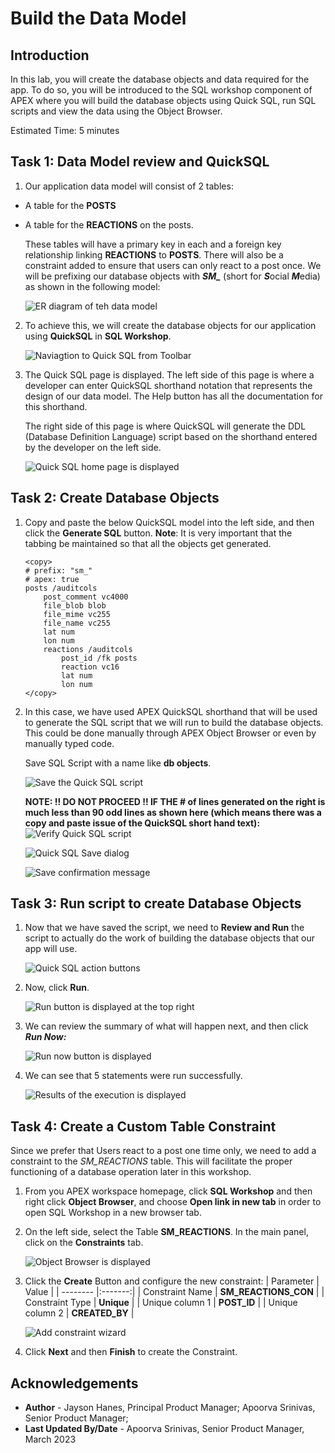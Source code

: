 # Build the Data Model


## Introduction

In this lab, you will create the database objects and data required for the app. To do so, you will be introduced to the SQL workshop component of APEX where you will build the database objects using Quick SQL, run SQL scripts and view the data using the Object Browser.

Estimated Time: 5 minutes

## **Task 1**: Data Model review and QuickSQL

1. Our application data model will consist of 2 tables: 
- A table for the **POSTS** 
- A table for the **REACTIONS** on the posts.

    These tables will have a primary key in each and a foreign key relationship linking **REACTIONS** to **POSTS**.
There will also be a constraint added to ensure that users can only react to a post once. We will be prefixing our database objects with ***SM\_*** (short for ***S***ocial ***M***edia) as shown in the following 
model:

    ![ER diagram of teh data model](images/data-model.png "")

2. To achieve this, we will create the database objects for our application using **QuickSQL** in **SQL Workshop**.

    ![Naviagtion to Quick SQL from Toolbar](images/navigate-quick-sql.png "")

3. The Quick SQL page is displayed. 
The left side of this page is where a developer can enter QuickSQL
shorthand notation that represents the design of our data model. The Help button has all the documentation for this shorthand.

    The right side of this page is where QuickSQL will generate the DDL
(Database Definition Language) script based on the shorthand entered by
the developer on the left side.

   ![Quick SQL home page is displayed](images/quick-sql.png "")



## **Task 2**: Create Database Objects

1. Copy and paste the below QuickSQL model into the left side, and then click the **Generate SQL**
button. 
    **Note**: It is very important that the tabbing be maintained so that all the objects get generated.

    ```
    <copy>
    # prefix: "sm_"
    # apex: true
    posts /auditcols
        post_comment vc4000
        file_blob blob
        file_mime vc255
        file_name vc255
        lat num
        lon num
        reactions /auditcols
            post_id /fk posts
            reaction vc16
            lat num
            lon num
    </copy>
    ```

2. In this case, we have used APEX QuickSQL shorthand that will be used to generate the SQL
script that we will run to build the database objects. This could be
done manually through APEX Object Browser or even by manually typed
code.

    Save SQL Script with a name like **db objects**.

   ![Save the Quick SQL script](images/save-quick-sql.png "")

    **NOTE: !! DO NOT PROCEED !! IF THE \# of lines generated on the right
is much less than 90 odd lines as shown here (which means there was a
copy and paste issue of the QuickSQL short hand text):**
    ![Verify Quick SQL script](images/verify-quick-sql.png "")

   ![Quick SQL Save dialog](images/name-quick-sql.png "")

   ![Save confirmation message](images/confirm-save.png "") 

## **Task 3**: Run script to create Database Objects

1. Now that we have saved the script, we need to **Review and Run** the
script to actually do the work of building the database objects that our
app will use.

    ![Quick SQL action buttons](images/review-run.png "")



2. Now, click **Run**.

    ![Run button is displayed at the top right](images/run-qsql.png)

3. We can review the summary of what will happen next, and then click
***Run Now:***

    ![Run now button is displayed](images/run-now.png)

4. We can see that 5 statements were run successfully.

    ![Results of the execution is displayed](images/sql-processed.png)

## **Task 4**: Create a Custom Table Constraint

Since we prefer that Users react to a post one time only, we need to add a constraint to the *SM_REACTIONS* table. This will facilitate the proper functioning of a database operation later in this workshop.


1.  From you APEX workspace homepage, click **SQL Workshop** and then right click **Object Browser**, and choose  **Open link in new tab** in order to open SQL Workshop in a new browser tab. 

2.  On the left side, select the Table **SM_REACTIONS**. In the main panel, click on the **Constraints** tab.

    ![Object Browser is displayed](images/nav-object-browser.png)

3.  Click the **Create** Button and configure the new constraint:
    | Parameter | Value |
    | -------- |:-------:|
    | Constraint Name | **SM\_REACTIONS\_CON** |
    | Constraint Type | **Unique** |
    | Unique column 1 | **POST_ID** |
    | Unique column 2 | **CREATED_BY** |

    ![Add constraint wizard](images/add-constraint.png)

4.  Click **Next** and then **Finish** to create the Constraint.

## **Acknowledgements**

 - **Author** - Jayson Hanes, Principal Product Manager; Apoorva Srinivas, Senior Product Manager; 
 - **Last Updated By/Date** - Apoorva Srinivas, Senior Product Manager, March 2023